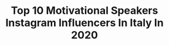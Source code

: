 ---
title: Top 10 Motivational Speakers Instagram Influencers In Italy In 2020
description: >-
  Find top motivational speakers Instagram influencers in Italy in 2020. Most popular hashtags: #motivation #motivationalquotes #love #sport.
platform: Instagram
hits: 11
text_top: See the top-rated Instagram influencers on inBeat.
text_bottom: inBeat has 11 Instagram influencers like this in Italy for you to connect with.
profiles:
  - username: "marghegranbassi"
    fullname: >-
      Margherita Granbassi
    bio: >-
      🎀Mum 🤺Fencer & sport addicted 🏆World champion & Olympic medallist 📺TV & events speaker 💪🏼Motivational speaker 🇮🇹CONI National Council 🏋️‍♀️ Coach
    location: "Italy"
    followers: 19389
    engagement: 403
    commentsToLikes: 0.064254
    id: ck6u843tdpbgf0j71wsrgfqyc
    verified: true
    hashtags: "#scherma, #montagna, #minicountryman, #natura"
  - username: "mirco_acquarelli"
    fullname: >-
      Mirco Acquarelli
    bio: >-
      • Wheelchair Basketball Player 🏀 • Riviera Basket Rimini @rivierabasket ⚪️🔵 #️⃣7️⃣ • Motivational Speaker • Energia Positiva🎣🌻🚀
    location: "Italy"
    followers: 2527
    engagement: 770
    commentsToLikes: 0.039609
    id: ck5cfzaqmnvgp0i11a9jjyo31
    verified: false
    hashtags: "#rivierabasket, #basketincarrozzina, #bigfish, #fishing"
  - username: "iamjayakishori"
    fullname: >-
      Jaya Sharma
    bio: >-
      |Motivational Speaker| 🎤 |Spiritual Orator| 🕉 |3 Life Lessons from Mahabharat by Jaya Kishori| Full Video 👇🏻
    location: "Italy"
    followers: 1572943
    engagement: 277
    commentsToLikes: 0.012685
    id: ck13bluztw1nq0i193l35yfcg
    verified: false
    hashtags: "#lifequotes, #goodvibesonly, #lifecoach, #bhajan"
  - username: "natalielowe_strictly_fitsteps"
    fullname: >-
      Natalie Lowe
    bio: >-
      Strictly Come Dancing & DWTS Pro Dancer & Celebrity coach. Host & Motivational speaker specialising in personal performance. Creator of FitSteps.co.uk
    location: "Italy"
    followers: 32270
    engagement: 720
    commentsToLikes: 0.018231
    id: ck5c7ovul7xgh0i112vglqc19
    verified: true
    hashtags: "#strictly, #dance, #fitsteps, #staysafe"
  - username: "giuse_joseph"
    fullname: >-
      © Giuse Joseph - Videomaker
    bio: >-
      📍 Turin IT and beyond ✈️ 🎥 Filmmaker || Photographer || Director 📸 Canon 5D mark iii || Sony Alpha 7S ii || Mavic Air ✏️ DM or Email for contacts
    location: "Italy"
    followers: 13670
    engagement: 130
    commentsToLikes: 0.046762
    id: ck14guqwz74lt0i192gmg5z09
    verified: false
    hashtags: "#photography, #backstage, #portrait, #photographer"
  - username: "_smokey_joker"
    fullname: >-
      JOKER | ATTITUDE | QUOTES
    bio: >-
      🃏 200k🎯 WHY_SO_SERIOUS 🎭 _HA_HAHA_HA ❤HEATH ✌ LEDGER 🃏 PAID PROMO AVAILABLE $
    location: "Italy"
    followers: 136269
    engagement: 181
    commentsToLikes: 0.024067
    id: ck8t4tex77wkf0j78btqfbsty
    verified: false
    hashtags: "#motivation, #fakepeople, #jokerquotes, #jokerworld"
  - username: "klaudiano13"
    fullname: >-
      Klaudio Ndoja
    bio: >-
      🏀#basketball 🗣🇦🇱🇮🇹🇺🇸🇧🇷🇪🇸🇷🇺 🌱#plantbased 🚣🏻‍♂️#refugee 🏚#homeless 📚#lamorteècertalavitano 📽#klod 📈𝐈𝐒𝐂𝐑𝐈𝐕𝐈𝐓𝐈 𝐒𝐔 𝐄𝐓𝐎𝐑𝐎 𝐄 𝐂𝐎𝐏𝐈𝐀
    location: "Italy"
    followers: 21945
    engagement: 151
    commentsToLikes: 0.047184
    id: ck8t03ivoqpmy0j782uukkibi
    verified: false
    hashtags: "#moviereview, #moviedate, #basketballmom, #aforismiitaliani"
  - username: "mattiacialoni"
    fullname: >-
      Mattia Cialoni
    bio: >-
      - Critical care nurse - MA @wildlife_filmmaking at @uwebristol ''HELP ME MAKE MY FILM & SAVE THE LAST WILD BEARS IN ITALY''
    location: "Italy"
    followers: 8506
    engagement: 1059
    commentsToLikes: 0.022753
    id: ck0vzuthmb08j0i19a3quyztw
    verified: false
    hashtags: "#instagram, #igersabruzzo, #naturettl, #abruzzo"
  - username: "speakercenzou"
    fullname: >-
      Speaker Cenzou
    bio: >-
      Rapper, Producer, Writer, and Jedi Master
    location: "Italy"
    followers: 10846
    engagement: 308
    commentsToLikes: 0.075561
    id: ck5c4tt2t23b20i11aeou4nby
    verified: false
    hashtags: "#sodostudio, #rap, #riseandshine, #cenzougram"
  - username: "annalisadeluca__"
    fullname: >-
      Annalisa De Luca 🌹👧🏼
    bio: >-
      Founder @presetsnali / / @annafoodfit_ “Non seguirmi, non so dove sto andando” Italian Dentist 🦷
    location: "Italy"
    followers: 31237
    engagement: 319
    commentsToLikes: 0.141310
    id: ck6tila4a0xmd0j71go6cq6ny
    verified: false
    hashtags: "#motivationalquotes, #preset, #influenceritalia, #suppliedby"
---